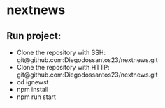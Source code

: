 <h1>nextnews</h1>

  <h2> Run project: </h2>
  <ul>
    <li>Clone the repository with SSH: git@github.com:Diegodossantos23/nextnews.git </li>
    <li>Clone the repository with HTTP: git@github.com:Diegodossantos23/nextnews.git </li>
    <li>cd ignewst</li>
    <li>npm install</li>
    <li>npm run start</li>
  </ul>

